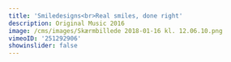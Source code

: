 ```yaml
---
title: 'Smiledesigns<br>Real smiles, done right'
description: Original Music 2016
image: /cms/images/Skærmbillede 2018-01-16 kl. 12.06.10.png
vimeoID: '251292906'
showinslider: false
---
```





